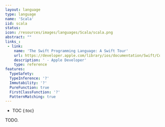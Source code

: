 ```yaml
---
layout: language
type: language
name: 'Scala'
iid: scala
status:
icon: /resources/images/languages/Scala/scala.png
abstract: ""
links_:
 - link:
    name: 'The Swift Programming Language: A Swift Tour'
    url: https://developer.apple.com/library/ios/documentation/Swift/Conceptual/Swift_Programming_Language/GuidedTour.html#//apple_ref/doc/uid/TP40014097-CH2-ID1
    description: ' - Apple Developer'
    type: reference
features:
  TypeSafety:
  TypeInference: '?'
  Immutability: '?'
  PureFunction: true
  FirstClassFunction: '?'
  PatternMatching: true
---
```


* TOC
{:toc}

TODO.
